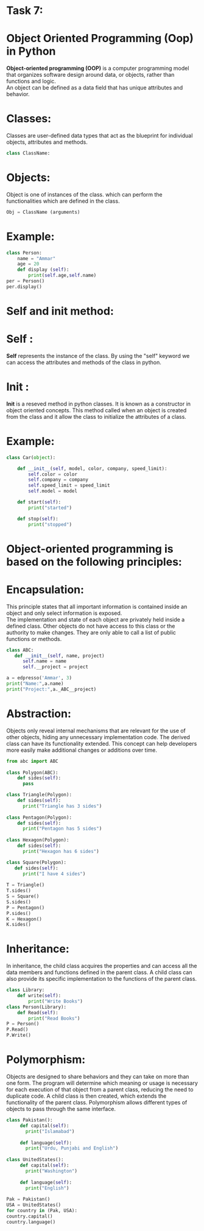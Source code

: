 # **Task 7:**
# Object Oriented Programming **(Oop)** in Python
**Object-oriented programming (OOP)** is a computer programming model that organizes software design around data, or objects, rather than functions and logic.  
An object can be defined as a data field that has unique attributes and behavior.
# Classes:
Classes are user-defined data types that act as the blueprint for individual objects, attributes and methods.
```python
class ClassName:
```
# Objects:
Object is one of instances of the class. which can perform the functionalities which are defined in the class.
```python
Obj = ClassName (arguments)
```
# Example:
```python
class Person:         
    name = "Ammar"      
    age = 20  
    def display (self):      
        print(self.age,self.name)         
per = Person()      
per.display() 
```  

# **Self and __init__ method:**
# Self :
**Self** represents the instance of the class. By using the "self" keyword we can access the attributes and methods of the class in python.

# Init :
__Init__ is a reseved method in python classes. It is known as a constructor in object oriented concepts. This method called when an object is created from the class and it allow the class to initialize the attributes of a class.
# Example:
```python
class Car(object):

    def __init__(self, model, color, company, speed_limit):
        self.color = color
        self.company = company
        self.speed_limit = speed_limit
        self.model = model

    def start(self):
        print("started")

    def stop(self):
        print("stopped")
```

# **Object-oriented programming** is based on the following **principles:**

# Encapsulation:
This principle states that all important information is contained inside an object and only select information is exposed.  
The implementation and state of each object are privately held inside a defined class. Other objects do not have access to this class or the authority to make changes. They are only able to call a list of public functions or methods. 
```python
class ABC:
   def __init__(self, name, project)
      self.name = name
      self.__project = project

a = edpresso('Ammar', 3)
print("Name:",a.name)
print("Project:",a._ABC__project)
```
# Abstraction:
Objects only reveal internal mechanisms that are relevant for the use of other objects, hiding any unnecessary implementation code. The derived class can have its functionality extended. This concept can help developers more easily make additional changes or additions over time.
```python
from abc import ABC  
  
class Polygon(ABC):   
    def sides(self):   
      pass  

class Triangle(Polygon):   
    def sides(self):   
      print("Triangle has 3 sides")   
  
class Pentagon(Polygon):      
    def sides(self):   
      print("Pentagon has 5 sides")   
  
class Hexagon(Polygon):   
    def sides(self):   
      print("Hexagon has 6 sides") 

class Square(Polygon):   
   def sides(self):   
      print("I have 4 sides")   
  
T = Triangle()   
T.sides()   
S = Square()   
S.sides()     
P = Pentagon()   
P.sides()    
K = Hexagon()   
K.sides()   
```
# Inheritance:
In inheritance, the child class acquires the properties and can access all the data members and functions defined in the parent class. A child class can also provide its specific implementation to the functions of the parent class.
```python
class Library:  
    def write(self):  
        print("Write Books")    
class Person(Library):  
    def Read(self):  
        print("Read Books")  
P = Person()  
P.Read()  
P.Write()  
```
# Polymorphism: 
Objects are designed to share behaviors and they can take on more than one form. The program will determine which meaning or usage is necessary for each execution of that object from a parent class, reducing the need to duplicate code. A child class is then created, which extends the functionality of the parent class. Polymorphism allows different types of objects to pass through the same interface.
```python
class Pakistan():
     def capital(self):
       print("Islamabad")
 
     def language(self):
       print("Urdu, Punjabi and English")
 
class UnitedStates():
     def capital(self):
       print("Washington")
 
     def language(self):
       print("English")
 
Pak = Pakistan()
USA = UnitedStates()
for country in (Pak, USA):
country.capital()
country.language()
```